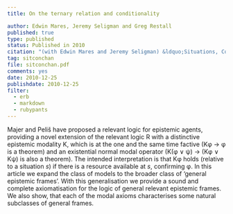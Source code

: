 ```yaml
---
title: On the ternary relation and conditionality

author: Edwin Mares, Jeremy Seligman and Greg Restall
published: true
type: published
status: Published in 2010
citation: "(with Edwin Mares and Jeremy Seligman) &ldquo;Situations, Constrains and Channels,&rdquo; p. 329&ndash;344 in <em>Handbook of Logic and Language</em> (second edition), edited by Johan van Benthem and Alice ter Meulen, Elsevier."
tag: sitconchan 
file: sitconchan.pdf
comments: yes
date: 2010-12-25
publishdate: 2010-12-25
filter:
  - erb
  - markdown
  - rubypants
---
```

Majer and Peli&scaron; have proposed a relevant logic for epistemic agents, providing a novel extension of the relevant logic R with a distinctive epistemic modality K, which is at the one and the same time factive (K&phi; &rarr; &phi; is a theorem) and an existential normal modal operator (K(&phi; &or; &psi;) &rarr; (K&phi; &or; K&psi;) is also a theorem). The intended interpretation is that K&phi; holds (relative to a situation *s*) if there is a resource available at *s*, confirming &phi;. In this article we expand the class of models to the broader class of &lsquo;general epistemic frames&rsquo;. With this generalisation we provide a sound and complete axiomatisation for the logic of general relevant epistemic frames. We also show, that each of the modal axioms characterises some natural subclasses of general frames.
